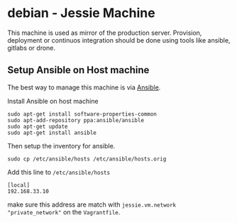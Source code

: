 # debian - Jessie Machine
This machine is used as mirror of the production server. Provision, deployment 
or continuos integration should be done using tools like ansible, gitlabs or 
drone.

## Setup Ansible on Host machine
The best way to manage this machine is via [Ansible][ansible].

Install Ansible on host machine

    sudo apt-get install software-properties-common
    sudo apt-add-repository ppa:ansible/ansible
    sudo apt-get update
    sudo apt-get install ansible

Then setup the inventory for ansible.

    sudo cp /etc/ansible/hosts /etc/ansible/hosts.orig

Add this line to `/etc/ansible/hosts`

    [local]
    192.168.33.10

make sure this address are match with `jessie.vm.network "private_network"`
on the `Vagrantfile`.
    

[ansible]: https://ansible.com